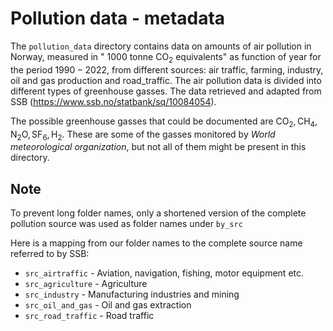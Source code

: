 # Pollution data - metadata

The `pollution_data` directory contains data on amounts of air pollution in Norway, measured in " $1000$ tonne $\mathrm{CO_2}$ equivalents" as function of year for the period $1990 - 2022$, from different sources: air traffic, farming, industry, oil and gas production and road_traffic. The air pollution data is divided into different types of greenhouse gasses. The data retrieved and adapted from SSB (https://www.ssb.no/statbank/sq/10084054).

The possible greenhouse gasses that could be documented are ${\mathrm{CO_2}, \mathrm{CH_4}, \mathrm{N_2O}, \mathrm{SF_6}, \mathrm{H_2}}$. These are some of the gasses monitored by _World meteorological organization_, but not all of them might be present in this directory.

## Note

To prevent long folder names, only a shortened version of the complete pollution source was used as folder names under `by_src`

Here is a mapping from our folder names to the complete source name referred to by SSB:

- `src_airtraffic` - Aviation, navigation, fishing, motor equipment etc.
- `src_agriculture` - Agriculture
- `src_industry` - Manufacturing industries and mining
- `src_oil_and_gas` - Oil and gas extraction
- `src_road_traffic` - Road traffic
